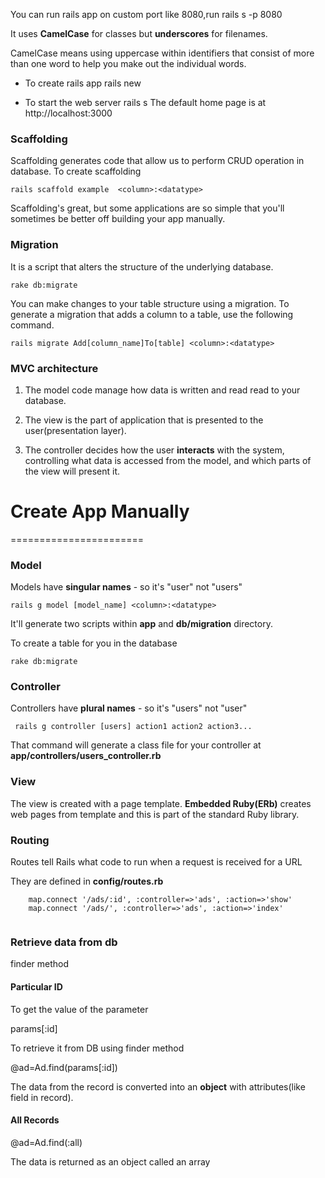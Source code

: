 You can run rails app on custom port like 8080,run
rails s -p 8080

It uses **CamelCase** for classes but **underscores** for filenames.

CamelCase means using uppercase within identifiers that consist of more than one word to help you make out the individual words.


*   To create rails app
        rails new <app name>
        
*   To start the web server
        rails s
    The default home page is at http://localhost:3000





### Scaffolding 
 
 Scaffolding generates code that allow us to perform CRUD operation in database. To create scaffolding
        
    rails scaffold example  <column>:<datatype>
    
Scaffolding's great, but some applications are so simple that you'll sometimes be better off building your app manually.
        

### Migration

It is a script that alters the structure of the underlying database.

    rake db:migrate

You can make changes to your table structure using a migration. To generate a migration that adds a column to a table, use the following command.

    rails migrate Add[column_name]To[table] <column>:<datatype>


### MVC architecture

1.  The model code manage how data is written and read read to your database. 

2.  The view is the part of application that is presented to the user(presentation layer).

3. The controller decides how the user **interacts** with the system, controlling what data is accessed from the model, and which parts of the view will present it.



# Create App Manually #
=======================

### Model

Models have **singular names** - so it's "user" not "users"

    rails g model [model_name] <column>:<datatype>
    
It'll generate two scripts within **app** and **db/migration** directory. 

To create a table for you in the database

    rake db:migrate
    
### Controller

Controllers have **plural names** - so it's "users" not "user"

     rails g controller [users] action1 action2 action3...
     
That command will generate a class file for your controller at                    **app/controllers/users_controller.rb**


 ### View
 
 The view is created with a page template. **Embedded Ruby(ERb)** creates web pages from template and this is part of the standard Ruby library.
 
### Routing

Routes tell Rails what code to run when a request is received for a URL

They are defined in **config/routes.rb**

```
    map.connect '/ads/:id', :controller=>'ads', :action=>'show'
    map.connect '/ads/', :controller=>'ads', :action=>'index'
    
```

### Retrieve data from db

finder method

#### Particular ID

To get the value of the parameter

params[:id]


To retrieve it from DB using finder method

@ad=Ad.find(params[:id])

The data from the record is converted into an **object** with attributes(like field in record).


#### All Records

@ad=Ad.find(:all)

The data is returned as an object called an array
